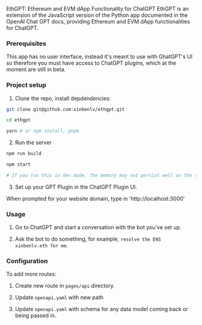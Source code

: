 EthGPT: Ethereum and EVM dApp Functionality for ChatGPT
EthGPT is an extension of the JavaScript version of the Python app documented in the OpenAI Chat GPT docs, providing Ethereum and EVM dApp functionalities for ChatGPT.

### Prerequisites

This app has no user interface, instead it's meant to use with GhatGPT's UI so therefore you must have access to ChatGPT plugins, which at the moment are still in beta.

### Project setup

1. Clone the repo, install depdendencies:

```sh
git clone git@github.com:xinbenlv/ethgpt.git

cd ethgpt

yarn # or npm install, pnpm
```

2. Run the server

```sh
npm run build

npm start

# If you run this in dev mode, the memory may not persist well as the server will randomly restart sometimes
```

3. Set up your GPT Plugin in the ChatGPT Plugin UI.

When prompted for your website domain, type in 'http://localhost:3000'

### Usage

1. Go to ChatGPT and start a conversation with the bot you've set up.

2. Ask the bot to do something, for example, `resolve the ENS xinbenlv.eth for me`.

### Configuration

To add more routes:

1. Create new route in `pages/api` directory.

2. Update `openapi.yaml` with new path

3. Update `openapi.yaml` with schema for any data model coming back or being passed in.